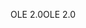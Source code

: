 <span data-ttu-id="7b38f-101">OLE 2.0</span><span class="sxs-lookup"><span data-stu-id="7b38f-101">OLE 2.0</span></span>